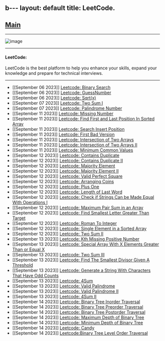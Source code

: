 b---
layout: default
title:  LeetCode.
---

<h2 class="menu-header" id="index"><a href="../../../index.html">Main</a></h2>
<hr>

![image](https://github.com/h4ckyou/h4ckyou.github.io/assets/127159644/0d26a172-e038-4f5b-835e-1e35c03e8d6e)


* * *
<h4 class="menu-header" id="programming">LeetCode:</h4>
LeetCode is the best platform to help you enhance your skills, expand your knowledge and prepare for technical interviews.
<hr>

- [[September 06 2023]] [Leetcode: Binary Search](https://h4ckyou.github.io/posts/programming/Leetcode/Binary%20Search/solution.html)
- [[September 06 2023]] [Leetcode: GuessNumber](https://h4ckyou.github.io/posts/programming/Leetcode/Guess%20Number%20Higher%20or%20Lower/solution.html)
- [[September 06 2023]] [Leetcode: Sqrt(x)](https://h4ckyou.github.io/posts/programming/Leetcode/Sqrt/solution.html) 
- [[September 07 2023]] [Leetcode: Two Sum I](https://h4ckyou.github.io/posts/programming/Leetcode/TwoSum/solution.html) 
- [[September 07 2023]] [Leetcode: Palindrome Number](https://h4ckyou.github.io/posts/programming/Leetcode/Palindrom%20Number/solution.html)
- [[September 11 2023]] [Leetcode: Missing Number](https://h4ckyou.github.io/posts/programming/Leetcode/Missing%20Number/solution.html)
- [[September 11 2023]] [Leetcode: Find First and Last Position In Sorted Array](https://h4ckyou.github.io/posts/programming/Leetcode/Find%20First%20and%20Last%20Position%20of%20Element%20in%20Sorted%20Array/solution.html)
- [[September 11 2023]] [Leetcode: Search Insert Position](https://h4ckyou.github.io/posts/programming/Leetcode/Search%20Insert%20Position/solution.html)
- [[September 11 2023]] [Leetcode: First Bad Version](https://h4ckyou.github.io/posts/programming/Leetcode/First%20Bad%20Version/solution.html)
- [[September 11 2023]] [Leetcode: Intersection of Two Arrays](https://h4ckyou.github.io/posts/programming/Leetcode/Intersection%20of%20Two%20Arrays/solution.html)
- [[September 11 2023]] [Leetcode: Intersection of Two Arrays II](https://h4ckyou.github.io/posts/programming/Leetcode/Intersection%20of%20Two%20Arrays%20II/solution.html)
- [[September 11 2023]] [Leetcode: Minimum Common Values](https://h4ckyou.github.io/posts/programming/Leetcode/Minimum%20Common%20Value/solution.html)
- [[September 12 2023]] [Leetcode: Contains Duplicate](https://h4ckyou.github.io/posts/programming/Leetcode/Contains%20Duplicate/solution.html)
- [[September 12 2023]] [Leetcode: Contains Duplicate II](https://h4ckyou.github.io/posts/programming/Leetcode/Contains%20Duplicate%20II/solution.html)
- [[September 12 2023]] [Leetcode: Majority Element](https://h4ckyou.github.io/posts/programming/Leetcode/Majority%20Element/solution.html)
- [[September 12 2023]] [Leetcode: Majority Element II](https://h4ckyou.github.io/posts/programming/Leetcode/Majority%20Element%20II/solution.html)
- [[September 12 2023]] [Leetcode: Valid Perfect Square](https://h4ckyou.github.io/posts/programming/Leetcode/Valid%20Perfect%20Square/solution.html)
- [[September 12 2023]] [Leetcode: Arranging Coins](https://h4ckyou.github.io/posts/programming/Leetcode/Arranging%20Coins/solution.html)
- [[September 12 2023]] [Leetcode: Plus One](https://h4ckyou.github.io/posts/programming/Leetcode/Plus%20One/solution.html)
- [[September 12 2023]] [Leetcode: Length of Last Word](https://h4ckyou.github.io/posts/programming/Leetcode/Length%20of%20Last%20Word/solution.html)
- [[September 12 2023]] [Leetcode: Check if Strings Can be Made Equal With Operations I](https://h4ckyou.github.io/posts/programming/Leetcode/Check%20if%20Strings%20Can%20be%20Made%20Equal%20With%20Operations%20I/solution.html)
- [[September 12 2023]] [Leetcode: Maximum Pair Sum in an Array](https://h4ckyou.github.io/posts/programming/Leetcode/Max%20Pair%20Sum%20in%20an%20Array/solution.html)
- [[September 12 2023]] [Leetcode: Find Smallest Letter Greater Than Target](https://h4ckyou.github.io/posts/pprogramming/Leetcode/Find%20Smallest%20Letter%20Greater%20Than%20Target/solution.html)
- [[September 12 2023]] [Leetcode: Roman To Integer](https://h4ckyou.github.io/posts/programming/Leetcode/Roman%20To%20Integer/solution.html)
- [[September 12 2023]] [Leetcode: Single Element in a Sorted Array](https://h4ckyou.github.io/posts/programming/Leetcode/Single%20Element%20in%20a%20Sorted%20Array/solution.html)
- [[September 12 2023]] [Leetcode: Two Sum II](https://h4ckyou.github.io/posts/programming/Leetcode/Two%20Sum%20II/solution.html)
- [[September 13 2023]] [Leetcode: Kth Missing Positive Number](https://h4ckyou.github.io/posts/programming/Leetcode/Kth%20Missing%20Positive%20Number/solution.html)
- [[September 13 2023]] [Leetcode: Special Array With X Elements Greater Than or Equal X
](https://h4ckyou.github.io/posts/programming/Leetcode/Special%20Array%20With%20X%20Elements%20Greater%20Than%20or%20Equal%20X/solution.html)
- [[September 13 2023]] [Leetcode: Two Sum III](https://h4ckyou.github.io/posts/programming/Leetcode/Two%20Sum%20III/solution.html)
- [[September 13 2023]] [Leetcode: Find The Smallest Divisor Given A Threshold](https://h4ckyou.github.io/posts/programming/Leetcode/Find%20the%20Smallest%20Divisor%20Given%20a%20Threshold/solution.html)
- [[September 13 2023]] [Leetcode: Generate a String With Characters That Have Odd Counts](https://h4ckyou.github.io/posts/programming/Leetcode/Generate%20a%20String%20With%20Characters%20That%20Have%20Odd%20Counts/solution.html)
- [[September 13 2023]] [Leetcode: 4Sum](https://h4ckyou.github.io/posts/programming/Leetcode/4Sum/solution.html)
- [[September 13 2023]] [Leetcode: Valid Palindrome](https://h4ckyou.github.io/posts/programming/Leetcode/Valid%20Palindrome/solution.html)
- [[September 13 2023]] [Leetcode: Valid Palindrome II](https://h4ckyou.github.io/posts/programming/Leetcode/Valid%20Palindrome%20II/solution.html)
- [[September 13 2023]] [Leetcode: 4Sum II](https://h4ckyou.github.io/posts/programming/Leetcode/4Sum%20II/solution.html)
- [[September 14 2023]] [Leetcode: Binary Tree Inorder Traversal](https://h4ckyou.github.io/posts/programming/Leetcode/Binary%20Tree%20Inorder%20Traversal/solution.html)
- [[September 14 2023]] [Leetcode: Binary Tree Preorder Traversal](https://h4ckyou.github.io/posts/programming/Leetcode/Binary%20Tree%20Preorder%20Traversal/solution.html)
- [[September 14 2023]] [Leetcode: Binary Tree Postorder Traversal](https://h4ckyou.github.io/posts/programming/Leetcode/Binary%20Tree%20Postorder%20Traversal/solution.html)
- [[September 14 2023]] [Leetcode: Maximum Depth of Binary Tree](https://h4ckyou.github.io/posts/programming/Leetcode/Maximum%20Depth%20of%20Binary%20Tree/solve.html)
- [[September 14 2023]] [Leetcode: Minimum Depth of Binary Tree](https://h4ckyou.github.io/posts/programming/Leetcode/Minimum%20Depth%20of%20Binary%20Tree/solution.html)
- [[September 14 2023]] [Leetcode: Candy](https://h4ckyou.github.io/posts/programming/Leetcode/Candy/solution.html)
- [[September 14 2023]] [Leetcode:Binary Tree Level Order Traversal](https://h4ckyou.github.io/posts/programming/Leetcode/Binary%20Tree%20Level%20Order%20Traversal/solution.html)
